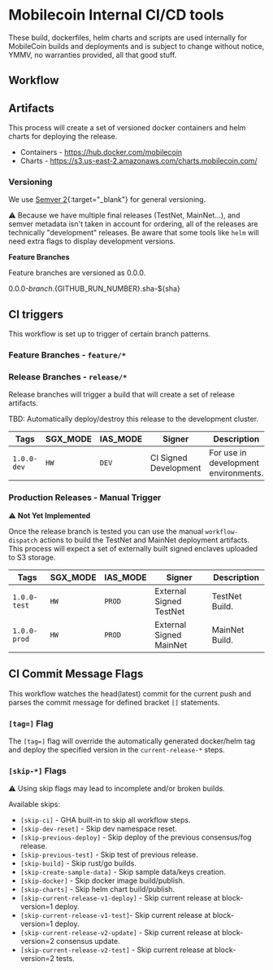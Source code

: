 # Mobilecoin Internal CI/CD tools

These build, dockerfiles, helm charts and scripts are used internally for MobileCoin builds and deployments and is subject to change without notice, YMMV, no warranties provided, all that good stuff.

## Workflow


## Artifacts

This process will create a set of versioned docker containers and helm charts for deploying the release.

- Containers - https://hub.docker.com/mobilecoin
- Charts - https://s3.us-east-2.amazonaws.com/charts.mobilecoin.com/

### Versioning

We use [Semver 2](https://semver.org/){:target="_blank"} for general versioning.

⚠️ Because we have multiple final releases (TestNet, MainNet...), and semver metadata isn't taken in account for ordering, all of the releases are technically "development" releases. Be aware that some tools like `helm` will need extra flags to display development versions.

**Feature Branches**

Feature branches are versioned as 0.0.0.

0.0.0-${branch}.${GITHUB_RUN_NUMBER}.sha-${sha}


## CI triggers

This workflow is set up to trigger of certain branch patterns.

### Feature Branches - `feature/*`




### Release Branches - `release/*`

Release branches will trigger a build that will create a set of release artifacts.

TBD: Automatically deploy/destroy this release to the development cluster.

| Tags | SGX_MODE | IAS_MODE | Signer | Description |
| --- | --- | --- | --- | --- |
| `1.0.0-dev` | `HW` | `DEV` | CI Signed Development | For use in development environments. |

### Production Releases - Manual Trigger

⚠️ **Not Yet Implemented**

Once the release branch is tested you can use the manual `workflow-dispatch` actions to build the TestNet and MainNet deployment artifacts. This process will expect a set of externally built signed enclaves uploaded to S3 storage.

| Tags | SGX_MODE | IAS_MODE | Signer | Description |
| --- | --- | --- | --- | --- |
| `1.0.0-test` | `HW` | `PROD` | External Signed TestNet | TestNet Build. |
| `1.0.0-prod` | `HW` | `PROD` | External Signed MainNet | MainNet Build. |

## CI Commit Message Flags

This workflow watches the head(latest) commit for the current push and parses the commit message for defined bracket `[]` statements.

### `[tag=]` Flag

The `[tag=]` flag will override the automatically generated docker/helm tag and deploy the specified version in the `current-release-*` steps.

### `[skip-*]` Flags

⚠️ Using skip flags may lead to incomplete and/or broken builds. 

Available skips:

- `[skip-ci]` - GHA built-in to skip all workflow steps.
- `[skip-dev-reset]` - Skip dev namespace reset.
- `[skip-previous-deploy]` - Skip deploy of the previous consensus/fog release.
- `[skip-previous-test]` - Skip test of previous release.
- `[skip-build]` - Skip rust/go builds.
- `[skip-create-sample-data]` - Skip sample data/keys creation.
- `[skip-docker]` - Skip docker image build/publish.
- `[skip-charts]` - Skip helm chart build/publish.
- `[skip-current-release-v1-deploy]` - Skip current release at block-version=1 deploy.
- `[skip-current-release-v1-test]`- Skip current release at block-version=1 deploy.
- `[skip-current-release-v2-update]` - Skip current release at block-version=2 consensus update.
- `[skip-current-release-v2-test]` - Skip current release at block-version=2 tests.